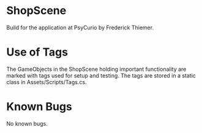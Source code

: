 # ShopScene
Build for the application at PsyCurio by Frederick Thiemer.

# Use of Tags
The GameObjects in the ShopScene holding important functionality are marked with tags used for setup and testing.
The tags are stored in a static class in Assets/Scripts/Tags.cs.

# Known Bugs
No known bugs.
